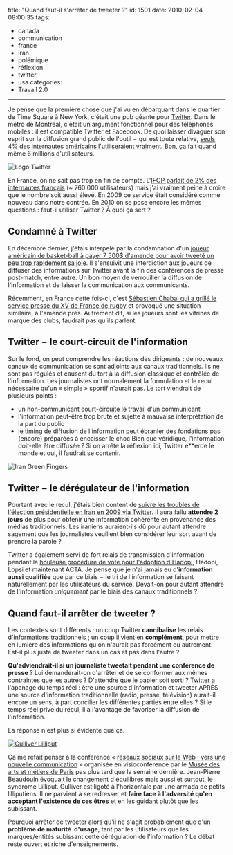 title: "Quand faut-il s'arrêter de tweeter ?"
id: 1501
date: 2010-02-04 08:00:35
tags:
- canada
- communication
- france
- iran
- polémique
- réflexion
- twitter
- usa
categories:
- Travail 2.0
---

Je pense que la première chose que j'ai vu en débarquant dans le quartier de Time Square à New York, c'était une pub géante pour [Twitter](http://twitter.com/). Dans le métro de Montréal, c'était un argument fonctionnel pour des téléphones mobiles : il est compatible Twitter et Facebook. De quoi laisser divaguer son esprit sur la diffusion grand public de l'outil − qui est toute relative, [seuls 4% des internautes américains l'utiliseraient vraiment](http://www.emarketer.com/Article.aspx?R=1007059). Bon, ça fait quand même 6 millions d'utilisateurs.

![](https://oncletom.io/images/2010/02/twitter.png "Logo Twitter")

En France, on ne sait pas trop en fin de compte. L'[IFOP parlait de 2% des internautes français](http://www.ifop.fr/media/poll/917-1-study_file.pdf) (~ 760 000 utilisateurs) mais j'ai vraiment peine à croire que le nombre soit aussi élevé. En 2009 ce service était considéré comme nouveau dans notre contrée. En 2010 on se pose encore les mêmes questions : faut-il utiliser Twitter ? À quoi ça sert ?

<!--more-->

## Condamné à Twitter

En décembre dernier, j'étais interpelé par la condamnation d'un [joueur américain de basket-ball à payer 7 500$ d'amende pour avoir tweeté un peu trop rapidement sa joie](http://www.sports.fr/cmc/scanner/nba/200951/bucks-twitter-fatal-a-jennings_259901.html). Il s'ensuivit une interdiction aux joueurs de diffuser des informations sur Twitter avant la fin des conférences de presse post-match, entre autre.
Un bon moyen de verrouiller la diffusion de l'information et de laisser la communication aux communicants.

Récemment, en France cette fois-ci, c'est [Sébastien Chabal qui a grillé le service presse du XV de France de rugby](http://www.ozap.com/actu/sebastien-chabal-agace-superieurs-twitter/323290) et provoqué une situation similaire, à l'amende près.
Autrement dit, si les joueurs sont les vitrines de marque des clubs, faudrait pas qu'ils parlent.

## Twitter − le court-circuit de l'information

Sur le fond, on peut comprendre les réactions des dirigeants : de nouveaux canaux de communication se sont adjoints aux canaux traditionnels. Ils ne sont pas régulés et causent du tort à la diffusion classique et contrôlée de l'information. Les journalistes ont normalement la formulation et le recul nécessaire qu'un « simple » sportif n'aurait pas. Le tort viendrait de plusieurs points :

*   un non-communicant court-circuite le travail d'un communicant
*   l'information peut-être trop brute et sujette à mauvaise interprétation de la part du public
*   le timing de diffusion de l'information peut ébranler des fondations pas (encore) préparées à encaisser le choc
Bien que véridique, l'information doit-elle être diffusée ? Si on arrête la réflexion ici, Twitter e**erde le monde et oui, il faudrait se contenir.

![](https://oncletom.io/images/2010/02/Iranian-voter-green-fingers.jpg "Iran Green Fingers")

## Twitter − le dérégulateur de l'information

Pourtant avec le recul, j'étais bien content de [suivre les troubles de l'élection présidentielle en Iran en 2009 via Twitter](http://iran.twazzup.com/). Il aura fallu **attendre 2 jours** de plus pour obtenir une information cohérente en provenance des médias traditionnels. Les iraniens auraient-ils dû pour autant attendre sagement que les journalistes veuillent bien considérer leur sort avant de prendre la parole ?

Twitter a également servi de fort relais de transmission d'information pendant la [houleuse procédure de vote pour l'adoption d'Hadopi](http://www.twazzup.com/?q=hadopi&amp;l=all), Hadopi, Lopsi et maintenant ACTA. Je pense que je n'ai jamais eu d'**information aussi qualifiée** que par ce biais − le tri de l'information se faisant naturellement par les utilisateurs du service.
Devait-on pour autant attendre de l'information _uniquement_ par le biais des canaux traditionnels ?

## Quand faut-il arrêter de tweeter ?

Les contextes sont différents : un coup Twitter **cannibalise** les relais d'informations traditionnels ; un coup il vient en **complément**, pour mettre en lumière des informations qu'on n'aurait pas forcément eu autrement. Est-il plus juste de tweeter dans un cas et pas dans l'autre ?

**Qu'adviendrait-il si un journaliste tweetait pendant une conférence de presse** ? Lui demanderait-on d'arrêter et de se conformer aux mêmes contraintes que les autres ? D'attendre que le papier soit sorti ? Twitter a l'apanage du temps réel : être une source d'information et tweeter APRÈS une source d'information traditionnelle (radio, presse, télévision) aurait-il encore un sens, à part concilier les différentes parties entre elles ?
Si le temps réel prive du recul, il a l'avantage de favoriser la diffusion de l'information.

La réponse n'est plus si évidente que ça.

[![](https://oncletom.io/images/2010/02/gulliver-lilliput-300x200.jpg "Gulliver Lilliput")](http://www.gutenberg.org/files/15560/15560-h/15560-h.htm)

Ça me refait penser à la conférence « [réseaux sociaux sur le Web : vers une nouvelle communication](http://www.arts-et-metiers.net/musee.php?P=225&amp;id=381&amp;cycle=101) » organisée en visioconférence par le [Musée des arts et métiers de Paris](http://www.arts-et-metiers.net/) pas plus tard que la semaine dernière. Jean-Pierre Beaudouin évoquait le changement d'équilibres mais aussi et surtout, le syndrome Lilliput. Gulliver est ligoté à l'horizontale par une armada de petits lilliputiens. Il ne parvient à se redresser et **faire face à l'adversité qu'en acceptant l'existence de ces êtres** et en les guidant plutôt que les subissant.

Pourquoi arrêter de tweeter alors qu'il ne s'agit probablement que d'un **problème de maturité  d'usage**, tant par les utilisateurs que les marques/entités subissant cette dérégulation de l'information ? Le débat reste ouvert et riche d'enseignements.
